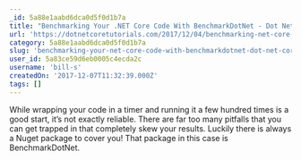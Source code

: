 ```yaml
---
_id: 5a88e1aabd6dca0d5f0d1b7a
title: "Benchmarking Your .NET Core Code With BenchmarkDotNet - Dot Net Core Tutorials"
url: 'https://dotnetcoretutorials.com/2017/12/04/benchmarking-net-core-code-benchmarkdotnet/'
category: 5a88e1aabd6dca0d5f0d1b7a
slug: 'benchmarking-your-net-core-code-with-benchmarkdotnet-dot-net-core-tutorials'
user_id: 5a83ce59d6eb0005c4ecda2c
username: 'bill-s'
createdOn: '2017-12-07T11:32:39.000Z'
tags: []
---
```


While wrapping your code in a timer and running it a few hundred times is a good start, it’s not exactly reliable. There are far too many pitfalls that you can get trapped in that completely skew your results. Luckily there is always a Nuget package to cover you! That package in this case is BenchmarkDotNet. 
